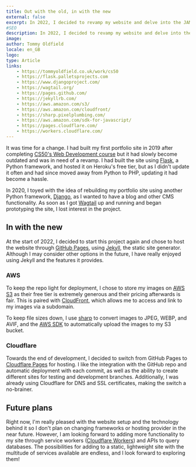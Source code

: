 ```yaml
---
title: Out with the old, in with the new
external: false
excerpt: In 2022, I decided to revamp my website and delve into the JAMstack. Out with the old and in with the new!
#SEO
description: In 2022, I decided to revamp my website and delve into the JAMstack. Out with the old and in with the new!
image:
author: Tommy Oldfield
locale: en_GB
logo:
type: Article
links:
    - https://tommyoldfield.co.uk/work/cs50
    - https://flask.palletsprojects.com
    - https://www.djangoproject.com/
    - https://wagtail.org/
    - https://pages.github.com/
    - https://jekyllrb.com/
    - https://aws.amazon.com/s3/
    - https://aws.amazon.com/cloudfront/
    - https://sharp.pixelplumbing.com/
    - https://aws.amazon.com/sdk-for-javascript/
    - https://pages.cloudflare.com/
    - https://workers.cloudflare.com/
---
```


It was time for a change. I had built my first portfolio site in 2019 after completing [CS50's Web Development course](/work/cs50) but it had slowly become outdated and was in need of a revamp. I had built the site using [Flask](https://flask.palletsprojects.com), a Python framework, and hosted it on Heroku's free tier, but as I didn't update it often and had since moved away from Python to PHP, updating it had become a hassle.

In 2020, I toyed with the idea of rebuilding my portfolio site using another Python framework, [Django](https://www.djangoproject.com/), as I wanted to have a blog and other CMS functionality. As soon as I got [Wagtail](https://wagtail.org/) up and running and began prototyping the site, I lost interest in the project.

## In with the new

At the start of 2022, I decided to start this project again and chose to host the website through [GitHub Pages](https://pages.github.com/), using [Jekyll](https://jekyllrb.com/), the static site generator. Although I may consider other options in the future, I have really enjoyed using Jekyll and the features it provides.

### AWS

To keep the repo light for deployment, I chose to store my images on [AWS S3](https://aws.amazon.com/s3/) as their free tier is extremely generous and their pricing afterwards is fair. This is paired with [CloudFront](https://aws.amazon.com/cloudfront/), which allows me to access and link to my images via a subdomain.

To keep file sizes down, I use [sharp](https://sharp.pixelplumbing.com/) to convert images to JPEG, WEBP, and AVIF, and the [AWS SDK](https://aws.amazon.com/sdk-for-javascript/) to automatically upload the images to my S3 bucket.

### Cloudflare

Towards the end of development, I decided to switch from GitHub Pages to [Cloudflare Pages](https://pages.cloudflare.com/) for hosting. I like the integration with the GitHub repo and automatic deployment with each commit, as well as the ability to create different sites for testing and development branches. Additionally, I was already using Cloudflare for DNS and SSL certificates, making the switch a no-brainer.

## Future plans

Right now, I'm really pleased with the website setup and the technology behind it so I don't plan on changing frameworks or hosting provider in the near future. However, I am looking forward to adding more functionality to my site through service workers ([Cloudflare Workers](https://workers.cloudflare.com/)) and APIs to query databases. The possibilities for adding to a static, lightweight site with the multitude of services available are endless, and I look forward to exploring them!